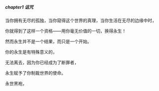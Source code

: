 ##### chapter1 诅咒

当你拥有无尽的孤独，当你窥得这个世界的真理，当你生活在无尽的边缘中时，

你就得到了这样一个资格——用你毫无价值的一切，换得永生！



然而永生并不是一个结果，而只是一个开始。

你的永生是有特殊意义的，

无法离去，因为你已经成为了断罪者，

永生赋予了你制裁世界的使命。

永世黑袍，